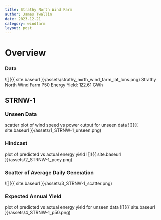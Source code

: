 ```yaml
---
title: Strathy North Wind Farm
author: James Twallin
date: 2023-12-21
category: windfarm
layout: post
---
```

# Overview

### Data

![]({{ site.baseurl }}/assets/strathy_north_wind_farm_lat_lons.png)
Strathy North Wind Farm P50 Energy Yield: 122.61 GWh

STRNW-1
-------------
### Unseen Data 
scatter plot of wind speed vs power output for unseen data
![]({{ site.baseurl }}/assets/1_STRNW-1_unseen.png)
### Hindcast 
plot of predicted vs actual energy yield
![]({{ site.baseurl }}/assets/2_STRNW-1_pcey.png)
### Scatter of Average Daily Generation 

![]({{ site.baseurl }}/assets/3_STRNW-1_scatter.png)
### Expected Annual Yield 
plot of predicted vs actual energy yield for unseen data
![]({{ site.baseurl }}/assets/4_STRNW-1_p50.png)

